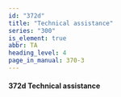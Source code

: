 ```yaml
---
id: "372d"
title: "Technical assistance"
series: "300"
is_element: true
abbr: TA
heading_level: 4
page_in_manual: 370-3
---
```


#### 372d Technical assistance